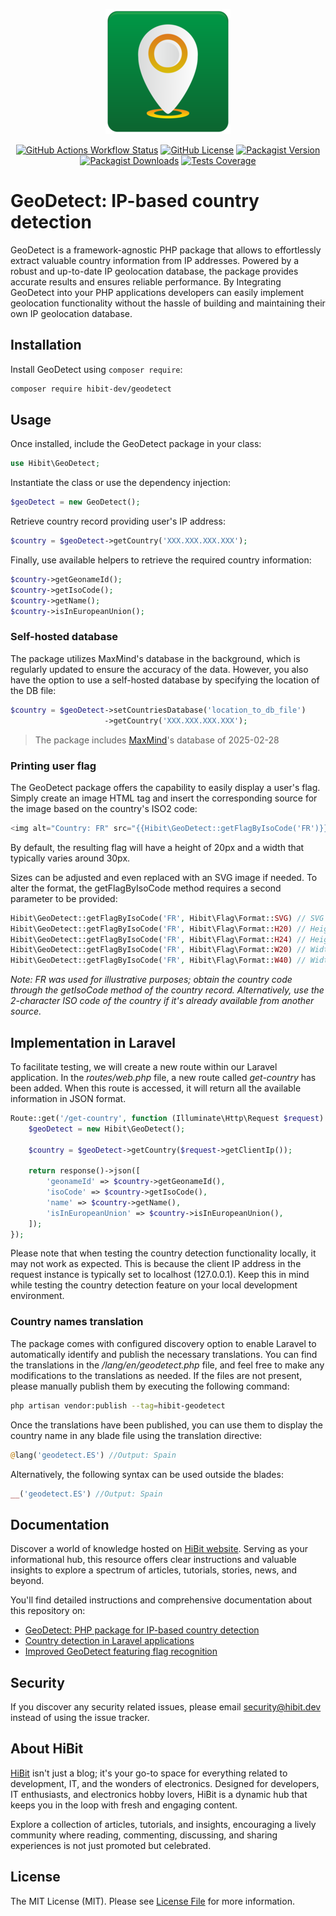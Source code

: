 <p align="center"><img src="https://raw.githubusercontent.com/hibit-dev/geodetect/master/images/preview.png" alt="Automatically detect user's geo data based on their IP address"></p>

<p align="center">
<a href="https://github.com/hibit-dev/geodetect/actions"><img alt="GitHub Actions Workflow Status" src="https://img.shields.io/github/actions/workflow/status/hibit-dev/geodetect/.github%2Fworkflows%2Fbuild.yml"></a>
<a href="https://github.com/hibit-dev/geodetect"><img alt="GitHub License" src="https://img.shields.io/github/license/hibit-dev/geodetect"></a>
<a href="https://packagist.org/packages/hibit-dev/geodetect"><img alt="Packagist Version" src="https://img.shields.io/packagist/v/hibit-dev/geodetect"></a>
<a href="https://packagist.org/packages/hibit-dev/geodetect"><img alt="Packagist Downloads" src="https://img.shields.io/packagist/dt/hibit-dev/geodetect"></a>
<a href="https://sonarcloud.io/summary/new_code?id=hibit-dev_geodetect"><img alt="Tests Coverage" src="https://sonarcloud.io/api/project_badges/measure?project=hibit-dev_geodetect&metric=coverage"></a>
</p>

# GeoDetect: IP-based country detection
GeoDetect is a framework-agnostic PHP package that allows to effortlessly extract valuable country information from IP addresses. Powered by a robust and up-to-date IP geolocation database, the package provides accurate results and ensures reliable performance. By Integrating GeoDetect into your PHP applications developers can easily implement geolocation functionality without the hassle of building and maintaining their own IP geolocation database.

## Installation
Install GeoDetect using `composer require`:

```bash
composer require hibit-dev/geodetect
```

## Usage
Once installed, include the GeoDetect package in your class:

```php
use Hibit\GeoDetect;
```

Instantiate the class or use the dependency injection:

```php
$geoDetect = new GeoDetect();
```

Retrieve country record providing user's IP address:

```php
$country = $geoDetect->getCountry('XXX.XXX.XXX.XXX');
```

Finally, use available helpers to retrieve the required country information:

```php
$country->getGeonameId();
$country->getIsoCode();
$country->getName();
$country->isInEuropeanUnion();
```

### Self-hosted database

The package utilizes MaxMind's database in the background, which is regularly updated to ensure the accuracy of the data. However, you also have the option to use a self-hosted database by specifying the location of the DB file:

```php
$country = $geoDetect->setCountriesDatabase('location_to_db_file')
                     ->getCountry('XXX.XXX.XXX.XXX');
```
> The package includes [MaxMind](https://www.maxmind.com)'s database of 2025-02-28

### Printing user flag

The GeoDetect package offers the capability to easily display a user's flag. Simply create an image HTML tag and insert the corresponding source for the image based on the country's ISO2 code:

```php
<img alt="Country: FR" src="{{Hibit\GeoDetect::getFlagByIsoCode('FR')}}">
```

By default, the resulting flag will have a height of 20px and a width that typically varies around 30px.

Sizes can be adjusted and even replaced with an SVG image if needed. To alter the format, the getFlagByIsoCode method requires a second parameter to be provided:

```php
Hibit\GeoDetect::getFlagByIsoCode('FR', Hibit\Flag\Format::SVG) // SVG format
Hibit\GeoDetect::getFlagByIsoCode('FR', Hibit\Flag\Format::H20) // Height: 20px Width: ~30px
Hibit\GeoDetect::getFlagByIsoCode('FR', Hibit\Flag\Format::H24) // Height: 24px Width: ~36px
Hibit\GeoDetect::getFlagByIsoCode('FR', Hibit\Flag\Format::W20) // Width: 20px Height: ~13px
Hibit\GeoDetect::getFlagByIsoCode('FR', Hibit\Flag\Format::W40) // Width: 40px Height: ~26px
```
_Note: FR was used for illustrative purposes; obtain the country code through the getIsoCode method of the country record. Alternatively, use the 2-character ISO code of the country if it's already available from another source._
  
## Implementation in Laravel

To facilitate testing, we will create a new route within our Laravel application. In the _routes/web.php_ file, a new route called _get-country_ has been added. When this route is accessed, it will return all the available information in JSON format.  

```php
Route::get('/get-country', function (Illuminate\Http\Request $request) {
    $geoDetect = new Hibit\GeoDetect();

    $country = $geoDetect->getCountry($request->getClientIp());

    return response()->json([
        'geonameId' => $country->getGeonameId(),
        'isoCode' => $country->getIsoCode(),
        'name' => $country->getName(),
        'isInEuropeanUnion' => $country->isInEuropeanUnion(),
    ]);
});
```

Please note that when testing the country detection functionality locally, it may not work as expected. This is because the client IP address in the request instance is typically set to localhost (127.0.0.1). Keep this in mind while testing the country detection feature on your local development environment.  

### Country names translation

The package comes with configured discovery option to enable Laravel to automatically identify and publish the necessary translations. You can find the translations in the _/lang/en/geodetect.php_ file, and feel free to make any modifications to the translations as needed. If the files are not present, please manually publish them by executing the following command:  

```bash
php artisan vendor:publish --tag=hibit-geodetect
```

Once the translations have been published, you can use them to display the country name in any blade file using the translation directive:  

```php
@lang('geodetect.ES') //Output: Spain
```

Alternatively, the following syntax can be used outside the blades:  

```php
__('geodetect.ES') //Output: Spain
```

## Documentation
Discover a world of knowledge hosted on [HiBit website](https://www.hibit.dev). Serving as your informational hub, this resource offers clear instructions and valuable insights to explore a spectrum of articles, tutorials, stories, news, and beyond.  

You'll find detailed instructions and comprehensive documentation about this repository on:
- [GeoDetect: PHP package for IP-based country detection](https://www.hibit.dev/posts/105/geodetect-php-package-for-ip-based-country-detection)
- [Country detection in Laravel applications](https://www.hibit.dev/posts/115/country-detection-in-laravel-applications)
- [Improved GeoDetect featuring flag recognition](https://www.hibit.dev/posts/133/improved-geodetect-featuring-flag-recognition)

## Security
If you discover any security related issues, please email security@hibit.dev instead of using the issue tracker.

## About HiBit
[HiBit](https://www.hibit.dev) isn't just a blog; it's your go-to space for everything related to development, IT, and the wonders of electronics. Designed for developers, IT enthusiasts, and electronics hobby lovers, HiBit is a dynamic hub that keeps you in the loop with fresh and engaging content.  

Explore a collection of articles, tutorials, and insights, encouraging a lively community where reading, commenting, discussing, and sharing experiences is not just promoted but celebrated.

## License
The MIT License (MIT). Please see [License File](LICENSE) for more information.
